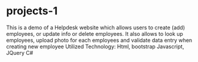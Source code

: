 # projects-1

This is a demo of a Helpdesk website which allows users to create (add) employees, or update info or delete employees. 
It also allows to look up employees, upload photo for each employees and validate data entry when creating new employee
Utilized Technology:
Html, bootstrap
Javascript, JQuery
C#
